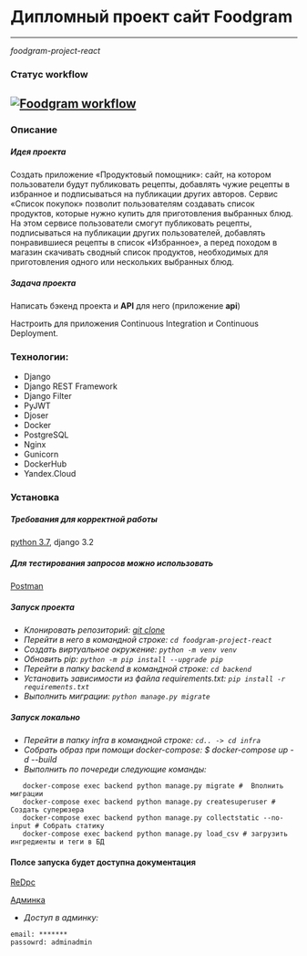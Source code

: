# Дипломный проект сайт Foodgram
---

*foodgram-project-react*


### Статус workflow
[![Foodgram workflow](https://github.com/AlGenSo/foodgram-project-react/actions/workflows/foodgram_workflow.yml/badge.svg)](https://github.com/AlGenSo/foodgram-project-react/actions/workflows/foodgram_workflow.yml)
---

### Описание

##### Идея проекта
Создать приложение «Продуктовый помощник»: сайт, на котором пользователи будут публиковать рецепты, добавлять чужие рецепты в избранное и подписываться на публикации других авторов. Сервис «Список покупок» позволит пользователям создавать список продуктов, которые нужно купить для приготовления выбранных блюд.
На этом сервисе пользователи смогут публиковать рецепты, подписываться на публикации других пользователей, добавлять понравившиеся рецепты в список «Избранное», а перед походом в магазин скачивать сводный список продуктов, необходимых для приготовления одного или нескольких выбранных блюд.


##### Задача проекта
Написать бэкенд проекта и **API** для него (приложение **api**)

Настроить для приложения Continuous Integration и Continuous Deployment.


### Технологии:
- Django
- Django REST Framework
- Django Filter
- PyJWT
- Djoser
- Docker
- PostgreSQL
- Nginx
- Gunicorn
- DockerHub
- Yandex.Cloud


### Установка
##### Требования для корректной работы

[python 3.7](https://www.python.org/downloads/), django 3.2


##### Для тестирования запросов можно использовать
[Postman](https://www.postman.com/downloads/)


##### Запуск проекта

* _Клонировать репозиторий: [git clone](git@github.com:AlGenSo/foodgram-project-react.git)_
* _Перейти в него в командной строке: `cd foodgram-project-react`_
* _Cоздать виртуальное окружение: `python -m venv venv`_
* _Обновить pip: `python -m pip install --upgrade pip`_
* _Перейти в папку backend в командной строке: `cd backend`_
* _Установить зависимости из файла requirements.txt: `pip install -r requirements.txt`_
* _Выполнить миграции: `python manage.py migrate`_

##### Запуск локально

* _Перейти в папку infra в командной строке: `cd.. -> cd infra`_
* _Собрать образ при помощи docker-compose: $ docker-compose up -d --build_
* _Выполнить по почереди следующие команды:_

```
   docker-compose exec backend python manage.py migrate #  Вполнить миграции
   docker-compose exec backend python manage.py createsuperuser # Создать суперюзера
   docker-compose exec backend python manage.py collectstatic --no-input # Собрать статику
   docker-compose exec backend python manage.py load_csv # загрузить ингредиенты и теги в БД
```


#### Полсе запуска будет доступна документация

[ReDpc](http://localhost/api/docs/)

[Админка](http://localhost/admin/)

* _Доступ в админку:_
```
email: *******
passowrd: adminadmin
```
